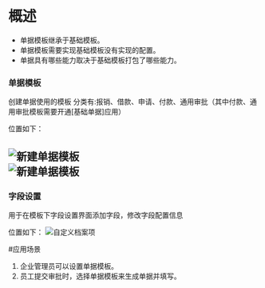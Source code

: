 # 概述

* 单据模板继承于基础模板。
* 单据模板需要实现基础模板没有实现的配置。
* 单据具有哪些能力取决于基础模板打包了哪些能力。

### 单据模板
创建单据使用的模板
分类有:报销、借款、申请、付款、通用审批（其中付款、通用审批模板需要开通[基础单据]应用）

位置如下：

![新建单据模板](/forms/images/新建单据模板.png)     
![新建单据模板](/forms/images/基础单据.png)
---------------

### 字段设置
用于在模板下字段设置界面添加字段，修改字段配置信息

位置如下：
![自定义档案项](/forms/images/字段设置.png)


#应用场景
1. 企业管理员可以设置单据模板。
2. 员工提交审批时，选择单据模板来生成单据并填写。











